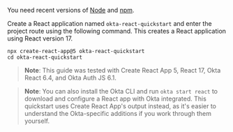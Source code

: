 You need recent versions of [Node](https://nodejs.org/en/) and  [npm](https://www.npmjs.com/).

Create a React application named `okta-react-quickstart` and enter the project route using the following command. This creates a React application using React version 17.

```shell
npx create-react-app@5 okta-react-quickstart
cd okta-react-quickstart
```

> **Note**: This guide was tested with Create React App 5, React 17, Okta React 6.4, and Okta Auth JS 6.1.

> **Note**: You can also install the Okta CLI and run `okta start react` to download and configure a React app with Okta integrated. This quickstart uses Create React App's output instead, as it's easier to understand the Okta-specific additions if you work through them yourself.
